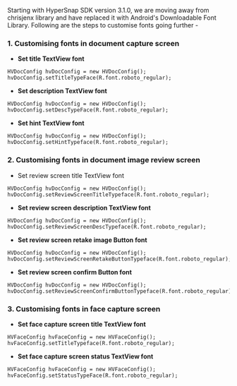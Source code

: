 Starting with HyperSnap SDK version 3.1.0, we are moving away from chrisjenx library and have replaced it with Android's Downloadable Font Library. Following are the steps to customise fonts going further -


### 1. Customising fonts in document capture screen

- **Set title TextView font**
```
HVDocConfig hvDocConfig = new HVDocConfig();
hvDocConfig.setTitleTypeFace(R.font.roboto_regular);
```

- **Set description TextView font**
```
HVDocConfig hvDocConfig = new HVDocConfig();
hvDocConfig.setDescTypeFace(R.font.roboto_regular);
```

- **Set hint TextView font**
```
HVDocConfig hvDocConfig = new HVDocConfig();
hvDocConfig.setHintTypeface(R.font.roboto_regular);
```

### 2. Customising fonts in document image review screen 

- Set review screen title TextView font
```
HVDocConfig hvDocConfig = new HVDocConfig();
hvDocConfig.setReviewScreenTitleTypeface(R.font.roboto_regular);
```

- **Set review screen description TextView font**
```
HVDocConfig hvDocConfig = new HVDocConfig();
hvDocConfig.setReviewScreenDescTypeface(R.font.roboto_regular);
```

- **Set review screen retake image Button font**
```
HVDocConfig hvDocConfig = new HVDocConfig();
hvDocConfig.setReviewScreenRetakeButtonTypeface(R.font.roboto_regular);
```

- **Set review screen confirm Button font**
```
HVDocConfig hvDocConfig = new HVDocConfig();
hvDocConfig.setReviewScreenConfirmButtonTypeface(R.font.roboto_regular);
```

### 3. Customising fonts in face capture screen

- **Set face capture screen title TextView font**
```
HVFaceConfig hvFaceConfig = new HVFaceConfig();
hvFaceConfig.setTitleTypeface(R.font.roboto_regular);
```

- **Set face capture screen status TextView font**
```
HVFaceConfig hvFaceConfig = new HVFaceConfig();
hvFaceConfig.setStatusTypeFace(R.font.roboto_regular);
```

